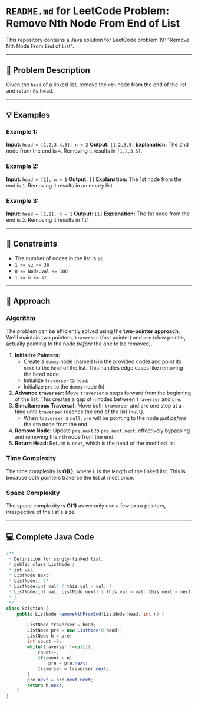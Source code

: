 # `README.md` for LeetCode Problem: Remove Nth Node From End of List

This repository contains a Java solution for LeetCode problem 19: "Remove Nth Node From End of List".

---

## 📝 Problem Description

Given the `head` of a linked list, remove the `nth` node from the end of the list and return its head.

---

## 💡 Examples

### Example 1:

**Input:** `head = [1,2,3,4,5], n = 2`
**Output:** `[1,2,3,5]`
**Explanation:** The 2nd node from the end is `4`. Removing it results in `[1,2,3,5]`.

### Example 2:

**Input:** `head = [1], n = 1`
**Output:** `[]`
**Explanation:** The 1st node from the end is `1`. Removing it results in an empty list.

### Example 3:

**Input:** `head = [1,2], n = 1`
**Output:** `[1]`
**Explanation:** The 1st node from the end is `2`. Removing it results in `[1]`.

---

## 🚫 Constraints

* The number of nodes in the list is `sz`.
* `1 <= sz <= 30`
* `0 <= Node.val <= 100`
* `1 <= n <= sz`

---

## 🧠 Approach

### Algorithm

The problem can be efficiently solved using the **two-pointer approach**. We'll maintain two pointers, `traverser` (fast pointer) and `pre` (slow pointer, actually pointing to the node *before* the one to be removed).

1.  **Initialize Pointers:**
    * Create a `dummy` node (named `h` in the provided code) and point its `next` to the `head` of the list. This handles edge cases like removing the head node.
    * Initialize `traverser` to `head`.
    * Initialize `pre` to the `dummy` node (`h`).
2.  **Advance `traverser`:** Move `traverser` `n` steps forward from the beginning of the list. This creates a gap of `n` nodes between `traverser` and `pre`.
3.  **Simultaneous Traversal:** Move both `traverser` and `pre` one step at a time until `traverser` reaches the end of the list (`null`).
    * When `traverser` is `null`, `pre` will be pointing to the node *just before* the `nth` node from the end.
4.  **Remove Node:** Update `pre.next` to `pre.next.next`, effectively bypassing and removing the `nth` node from the end.
5.  **Return Head:** Return `h.next`, which is the head of the modified list.

### Time Complexity

The time complexity is **O(L)**, where $L$ is the length of the linked list. This is because both pointers traverse the list at most once.

### Space Complexity

The space complexity is **O(1)** as we only use a few extra pointers, irrespective of the list's size.

---

## 💻 Complete Java Code

```java
/**
 * Definition for singly-linked list.
 * public class ListNode {
 * int val;
 * ListNode next;
 * ListNode() {}
 * ListNode(int val) { this.val = val; }
 * ListNode(int val, ListNode next) { this.val = val; this.next = next; }
 * }
 */
class Solution {
    public ListNode removeNthFromEnd(ListNode head, int n) {
        
        ListNode traverser = head;
        ListNode pre = new ListNode(0,head);
        ListNode h = pre;
        int count =0;
        while(traverser !=null){
            count++;
            if(count > n)
                pre = pre.next;
            traverser = traverser.next;
        }
        pre.next = pre.next.next;
        return h.next;
    }
}